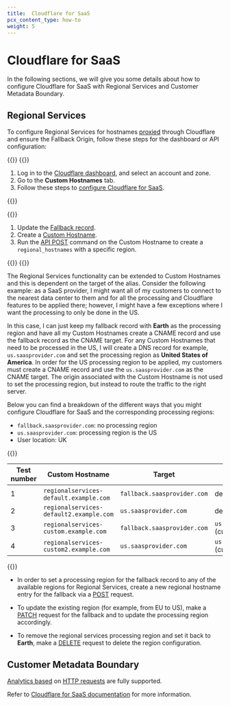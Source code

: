 ```yaml
---
title:  Cloudflare for SaaS
pcx_content_type: how-to
weight: 5
---
```


# Cloudflare for SaaS

In the following sections, we will give you some details about how to configure Cloudflare for SaaS with Regional Services and Customer Metadata Boundary.

## Regional Services

To configure Regional Services for hostnames [proxied](/dns/manage-dns-records/reference/proxied-dns-records/) through Cloudflare and ensure the Fallback Origin, follow these steps for the dashboard or API configuration:

{{<tabs labels="Dashboard | API">}}
{{<tab label="dashboard" no-code="true">}}

1. Log in to the [Cloudflare dashboard](https://dash.cloudflare.com/), and select an account and zone.
2. Go to the **Custom Hostnames** tab.
3. Follow these steps to [configure Cloudflare for SaaS](/cloudflare-for-platforms/cloudflare-for-saas/start/getting-started/).

{{</tab>}}

{{<tab label="api" no-code="true">}}

1. Update the [Fallback record](/api/operations/custom-hostname-fallback-origin-for-a-zone-update-fallback-origin-for-custom-hostnames).
2. Create a [Custom Hostname](/api/operations/custom-hostname-for-a-zone-create-custom-hostname).
3. Run the [API POST](/data-localization/regional-services/get-started/#configure-regional-services-via-api) command on the Custom Hostname to create a `regional_hostnames` with a specific region.

{{</tab>}}
{{</tabs>}}

The Regional Services functionality can be extended to Custom Hostnames and this is dependent on the target of the alias. Consider the following example: as a SaaS provider, I might want all of my customers to connect to the nearest data center to them and for all the processing and Cloudflare features to be applied there; however, I might have a few exceptions where I want the processing to only be done in the US.

In this case, I can just keep my fallback record with **Earth** as the processing region and have all my Custom Hostnames create a CNAME record and use the fallback record as the CNAME target. For any Custom Hostnames that need to be processed in the US, I will create a DNS record for example, `us.saasprovider.com` and set the processing region as **United States of America**. In order for the US processing region to be applied, my customers must create a CNAME record and use the `us.saasprovider.com` as the CNAME target. The origin associated with the Custom Hostname is not used to set the processing region, but instead to route the traffic to the right server.

Below you can find a breakdown of the different ways that you might configure Cloudflare for SaaS and the corresponding processing regions:

- `fallback.saasprovider.com`: no processing region
- `us.saasprovider.com`: processing region is the US
- User location: UK

{{<table-wrap>}}

| Test number | Custom Hostname | Target | Origin | Location |
| --- | --- | --- | --- | --- |
| 1 | ​​`regionalservices-default.example.com` | `fallback.saasprovider.com` | default (fallback) | LHR |
| 2 | `regionalservices-default2.example.com` | `us.saasprovider.com` | default (fallback) | EWR |
| 3 | `regionalservices-custom.example.com` | `fallback.saasprovider.com` | `us.saasprovider.com` (custom) | LHR |
| 4 | `regionalservices-custom2.example.com` | `us.saasprovider.com` | `us.saasprovider.com` (custom) | EWR |

{{</table-wrap>}}

- In order to set a processing region for the fallback record to any of the available regions for Regional Services, create a new regional hostname entry for the fallback via a [POST](/data-localization/regional-services/get-started/#configure-regional-services-via-api) request. 

- To update the existing region (for example, from EU to US), make a [PATCH](/data-localization/regional-services/get-started/#configure-regional-services-via-api) request for the fallback and to update the processing region accordingly. 

- To remove the regional services processing region and set it back to **Earth**, make a [DELETE](/data-localization/regional-services/get-started/#configure-regional-services-via-api) request to delete the region configuration.

## Customer Metadata Boundary

[Analytics based](/cloudflare-for-platforms/cloudflare-for-saas/hostname-analytics/) on [HTTP requests](/logs/reference/log-fields/zone/http_requests/) are fully supported.

Refer to [Cloudflare for SaaS documentation](/cloudflare-for-platforms/cloudflare-for-saas/) for more information.